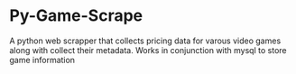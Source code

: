 # Py-Game-Scrape
A python web scrapper that collects pricing data for varous video games along with collect their metadata. Works in conjunction with mysql to store game information
